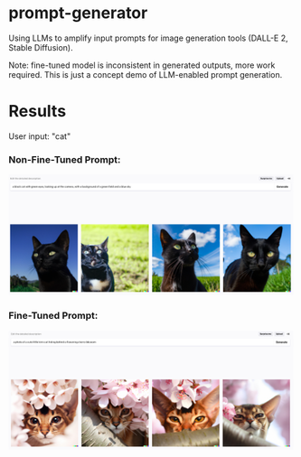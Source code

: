 # prompt-generator
Using LLMs to amplify input prompts for image generation tools (DALL-E 2, Stable Diffusion).

Note: fine-tuned model is inconsistent in generated outputs, more work required. This is just a concept demo of LLM-enabled prompt generation.

# Results
User input: "cat"

### Non-Fine-Tuned Prompt:
![Non-Fine-Tuned](Non-Fine-Tuned.png)

### Fine-Tuned Prompt:
![Fine-Tuned](Fine-Tuned.png)
